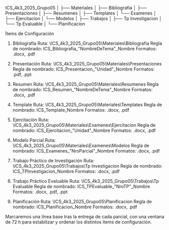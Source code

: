 ICS_4k3_2025_Grupo05
│
├── Materiales
│   ├── Bibliografia
│   ├── Presentaciones
│   ├── Resumenes
│   ├── Templates
│   └── Examenes
│       ├── Ejercitacion
│       └── Modelos
│
├── Trabajos
│   ├── Tp Investigacion
│   └── Tp Evaluable
│
└── Planificacion


Ítems de Configuración
1. Bibliografía
  Ruta: \ICS_4k3_2025_Grupo05\Materiales\Bibliografia
Regla de nombrado:
  ICS_Bibliografia_"NombreDeTema"_Nombre
Formatos: .docx, .pdf

2. Presentación
  Ruta: \ICS_4k3_2025_Grupo05\Materiales\Presentaciones
Regla de nombrado:
  ICS_Presentacion_"Unidad"_Nombre
Formatos: .pdf, .ppt

3. Resumen
  Ruta: \ICS_4k3_2025_Grupo05\Materiales\Resumenes
Regla de nombrado:
  ICS_Resumen_"NombreDeTema"_Nombre
  Formatos: .docx, .pdf

4. Template
  Ruta: \ICS_4k3_2025_Grupo05\Materiales\Templates
Regla de nombrado:
  ICS_Template_Nombre
  Formatos: .docx, .pdf

5. Ejercitación
  Ruta: \ICS_4k3_2025_Grupo05\Materiales\Examenes\Ejercitacion
Regla de nombrado:
  ICS_Ejercitacion_"Unidad"_Nombre
  Formatos: .docx, .pdf

6. Modelo Parcial
  Ruta: \ICS_4k3_2025_Grupo05\Materiales\Examenes\Modelos
Regla de nombrado:
  ICS_Examenes_"NroParcial"_Nombre
  Formatos: .docx, .pdf

7. Trabajo Práctico de Investigación
  Ruta: \ICS_4k3_2025_Grupo05\Trabajos\Tp Investigacion
Regla de nombrado:
  ICS_TPInvestigacion_Nombre
  Formatos: .docx, .pdf

8. Trabajo Práctico Evaluable
  Ruta: \ICS_4k3_2025_Grupo05\Trabajos\Tp Evaluable
Regla de nombrado:
  ICS_TPEvaluable_"NroTP"_Nombre
  Formatos: .docx, .pdf, .ppt

9. Planificación
  Ruta: \ICS_4k3_2025_Grupo05\Planificacion
Regla de nombrado:
  ICS_Planificacion_Nombre
  Formatos: .docx, .pdf


Marcaremos una línea base tras la entrega de cada parcial, con una ventana de 72 h para estabilizar y ordenar los distintos ítems de configuración.







